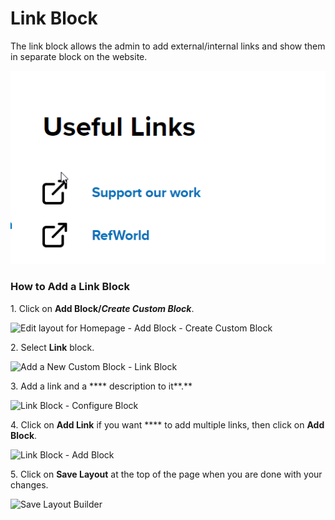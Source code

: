 # Link Block

The link block allows the admin to add external/internal links and show them in separate block on the website.

![Links Block](<../../../../.gitbook/assets/chrome_VcISrey7R8 (2) (1).png>)

### How to Add a Link Block <a href="#how-to-add-link-block" id="how-to-add-link-block"></a>

1\. Click on **Add Block/**_**Create Custom Block**_.

![Edit layout for Homepage - Add Block - Create Custom Block](https://869398115-files.gitbook.io/~/files/v0/b/gitbook-x-prod.appspot.com/o/spaces%2F-LMp_PWjEdZQrVE520s3%2Fuploads%2F1imSwmFVz4ekzIjydKB5%2FEdit%20layout%20for%20Homepage%20_%20Add%20Block%20-%20Create%20Custom%20Block.png?alt=media\&token=1061f961-5e2d-43de-a1fc-93c984e003c0)

2\. Select **Link** block.

![Add a New Custom Block - Link Block](https://1248377064-files.gitbook.io/~/files/v0/b/gitbook-x-prod.appspot.com/o/spaces%2F8luXzPWcw7psIQGFGhFR%2Fuploads%2Fo50NsJAE3pUZlqCbSAbH%2Fimage.png?alt=media\&token=2170a17a-4837-4456-acaf-5bc4fd1b1452)

3\. Add a link and a \*\*\*\* description to it\*\*.\*\*

![Link Block - Configure Block](https://1248377064-files.gitbook.io/~/files/v0/b/gitbook-x-prod.appspot.com/o/spaces%2F8luXzPWcw7psIQGFGhFR%2Fuploads%2FFap5phUtjnVXni6L3G60%2Fimage.png?alt=media\&token=3eb9dc7d-8fef-45f4-b84a-716c7d8fa773)

4\. Click on **Add Link** if you want \*\*\*\* to add multiple links, then click on **Add Block**.

![Link Block - Add Block](https://1248377064-files.gitbook.io/~/files/v0/b/gitbook-x-prod.appspot.com/o/spaces%2F8luXzPWcw7psIQGFGhFR%2Fuploads%2Fk1dd6KiUVfgIJaasWc5s%2Fimage.png?alt=media\&token=6fe74b42-dea1-4a6e-80f0-03ee8725ea32)

5\. Click on **Save Layout** at the top of the page when you are done with your changes.

![Save Layout Builder](https://869398115-files.gitbook.io/~/files/v0/b/gitbook-x-prod.appspot.com/o/spaces%2F-LMp_PWjEdZQrVE520s3%2Fuploads%2FGIhytVWm1Sz2YuALd5iP%2FEdit%20layout%20for%20Homepage%20_%20Save%20Layout.png?alt=media\&token=71ec9038-cfaf-449d-ad8a-b3ba8c16692e)
